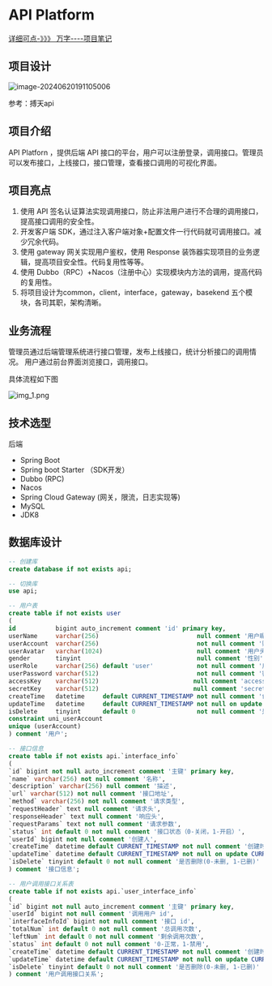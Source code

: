 # API Platform

[详细可点-》》》 万字----项目笔记](https://www.yuque.com/guangjun-0q7tw/sy4yod/rvn0cyqy20u2cw8h)

## 项目设计
![image-20240620191105006](https://images-1314004726.cos.ap-guangzhou.myqcloud.com/test/202406201911174.png)

参考：搏天api

## 项目介绍
API Platforn ，提供后端 API 接口的平台，用户可以注册登录，调用接口。管理员可以发布接口，上线接口，接口管理，查看接口调用的可视化界面。

## 项目亮点
1. 使用 API 签名认证算法实现调用接口，防止非法用户进行不合理的调用接口，提高接口调用的安全性。
2. 开发客户端 SDK，通过注入客户端对象+配置文件一行代码就可调用接口。减少冗余代码。
3. 使用 gateway 网关实现用户鉴权，使用 Response 装饰器实现项目的业务逻辑，提高项目安全性。代码复用性等等。
4. 使用 Dubbo（RPC）+Nacos（注册中心）实现模块内方法的调用，提高代码的复用性。
5. 将项目设计为common，client，interface，gateway，basekend 五个模块，各司其职，架构清晰。

## 业务流程
管理员通过后端管理系统进行接口管理，发布上线接口，统计分析接口的调用情况。
用户通过前台界面浏览接口，调用接口。

具体流程如下图

![img_1.png](https://images-1314004726.cos.ap-guangzhou.myqcloud.com/test/202406201911747.png)

## 技术选型

后端

* Spring Boot
* Spring boot Starter （SDK开发）
* Dubbo (RPC)
* Nacos 
* Spring Cloud Gateway (网关，限流，日志实现等)
* MySQL
* JDK8

## 数据库设计

```sql
-- 创建库
create database if not exists api;

-- 切换库
use api;

-- 用户表
create table if not exists user
(
id           bigint auto_increment comment 'id' primary key,
userName     varchar(256)                           null comment '用户昵称',
userAccount  varchar(256)                           not null comment '账号',
userAvatar   varchar(1024)                          null comment '用户头像',
gender       tinyint                                null comment '性别',
userRole     varchar(256) default 'user'            not null comment '用户角色：user / admin',
userPassword varchar(512)                           not null comment '密码',
accessKey    varchar(512)                          null comment 'accessKey',
secretKey    varchar(512)                          null comment 'secretKey',
createTime   datetime     default CURRENT_TIMESTAMP not null comment '创建时间',
updateTime   datetime     default CURRENT_TIMESTAMP not null on update CURRENT_TIMESTAMP comment '更新时间',
isDelete     tinyint      default 0                 not null comment '是否删除',
constraint uni_userAccount
unique (userAccount)
) comment '用户';

-- 接口信息
create table if not exists api.`interface_info`
(
`id` bigint not null auto_increment comment '主键' primary key,
`name` varchar(256) not null comment '名称',
`description` varchar(256) null comment '描述',
`url` varchar(512) not null comment '接口地址',
`method` varchar(256) not null comment '请求类型',
`requestHeader` text null comment '请求头',
`responseHeader` text null comment '响应头',
`requestParams` text not null comment '请求参数',
`status` int default 0 not null comment '接口状态（0-关闭，1-开启）',
`userId` bigint not null comment '创建人',
`createTime` datetime default CURRENT_TIMESTAMP not null comment '创建时间',
`updateTime` datetime default CURRENT_TIMESTAMP not null on update CURRENT_TIMESTAMP comment '更新时间',
`isDelete` tinyint default 0 not null comment '是否删除(0-未删, 1-已删)'
) comment '接口信息';

-- 用户调用接口关系表
create table if not exists api.`user_interface_info`
(
`id` bigint not null auto_increment comment '主键' primary key,
`userId` bigint not null comment '调用用户 id',
`interfaceInfoId` bigint not null comment '接口 id',
`totalNum` int default 0 not null comment '总调用次数',
`leftNum` int default 0 not null comment '剩余调用次数',
`status` int default 0 not null comment '0-正常，1-禁用',
`createTime` datetime default CURRENT_TIMESTAMP not null comment '创建时间',
`updateTime` datetime default CURRENT_TIMESTAMP not null on update CURRENT_TIMESTAMP comment '更新时间',
`isDelete` tinyint default 0 not null comment '是否删除(0-未删, 1-已删)'
) comment '用户调用接口关系';
```